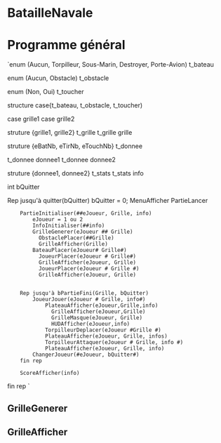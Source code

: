 # BatailleNavale

# Programme général

`enum (Aucun, Torpilleur, Sous-Marin, Destroyer, Porte-Avion) t_bateau

enum (Aucun, Obstacle) t_obstacle

enum (Non, Oui) t_toucher

structure case{t_bateau, t_obstacle, t_toucher)

case grille1
case grille2

struture {grille1, grille2} t_grille
t_grille grille


struture {eBatNb, eTirNb, eTouchNb} t_donnee

t_donnee donnee1
t_donnee donnee2

struture {donnee1, donnee2} t_stats
t_stats info

int bQuitter


  Rep jusqu'à quitter(bQuitter)
    bQuitter = 0;
    MenuAfficher
      PartieLancer
      
        PartieInitialiser(##eJoueur, Grille, info)
            eJoueur = 1 ou 2
            InfoInitialiser(##info)
            GrilleGenerer(eJoueur ## Grille)
              ObstaclePlacer(##Grille)
              GrilleAfficher(Grille)
            BateauPlacer(eJoueur# Grille#)
              JoueurPlacer(eJoueur # Grille#)
              GrilleAfficher(eJoueur, Grille)
              JoueurPlacer(eJoueur # Grille #)
              GrilleAfficher(eJoueur, Grille)
      
      
        Rep jusqu'à bPartieFini(Grille, bQuitter)
            JoueurJouer(eJoueur # Grille, info#)
                PlateauAfficher(eJoueur,Grille,info)
                  GrilleAfficher(eJoueur,Grille)
                  GrilleMasque(eJoueur, Grille)
                  HUDAfficher(eJoueur,info) 
                TorpilleurDeplacer(eJoueur #Grille #)
                PlateauAfficher(eJoueur, Grille, infos)
                TorpilleurAttaquer(eJoueur # Grille, info #)
                PlateauAfficher(eJoueur, Grille, info)
            ChangerJoueur(#eJoueur, bQuitter#)
        fin rep
      
        ScoreAfficher(info)
  fin rep
`

## GrilleGenerer

## GrilleAfficher

## 
